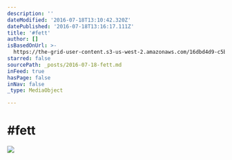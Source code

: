 ```yaml
---
description: ''
dateModified: '2016-07-18T13:10:42.320Z'
datePublished: '2016-07-18T13:16:17.111Z'
title: '#fett'
author: []
isBasedOnUrl: >-
  https://the-grid-user-content.s3-us-west-2.amazonaws.com/16dbd4d9-c5b5-4725-9c03-d53dee4cbd0b.jpg
starred: false
sourcePath: _posts/2016-07-18-fett.md
inFeed: true
hasPage: false
inNav: false
_type: MediaObject

---
```

# \#fett
![](https://the-grid-user-content.s3-us-west-2.amazonaws.com/16dbd4d9-c5b5-4725-9c03-d53dee4cbd0b.jpg)
